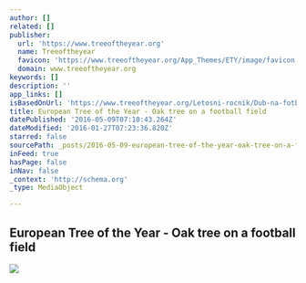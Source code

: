 ```yaml
---
author: []
related: []
publisher:
  url: 'https://www.treeoftheyear.org'
  name: Treeoftheyear
  favicon: 'https://www.treeoftheyear.org/App_Themes/ETY/image/favicon.ico'
  domain: www.treeoftheyear.org
keywords: []
description: ''
app_links: []
isBasedOnUrl: 'https://www.treeoftheyear.org/Letosni-rocnik/Dub-na-fotbalovem-hristi.aspx'
title: European Tree of the Year - Oak tree on a football field
datePublished: '2016-05-09T07:10:43.264Z'
dateModified: '2016-01-27T07:23:36.820Z'
starred: false
sourcePath: _posts/2016-05-09-european-tree-of-the-year-oak-tree-on-a-football-field.md
inFeed: true
hasPage: false
inNav: false
_context: 'http://schema.org'
_type: MediaObject

---
```

<article style=""><h1>European Tree of the Year - Oak tree on a football field</h1><img src="https://www.treeoftheyear.org/getmedia/053d3b76-43b0-4cbf-9fc5-f4c5b5a3d88f/46600c.aspx?width=870" /></article>